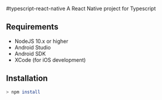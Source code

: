 #typescript-react-native
A React Native project for Typescript

## Requirements

- NodeJS 10.x or higher
- Android Studio
- Android SDK
- XCode (for iOS development)

## Installation

```bash
> npm install
```
